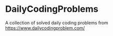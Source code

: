 # DailyCodingProblems
A collection of solved daily coding problems from https://www.dailycodingproblem.com/
